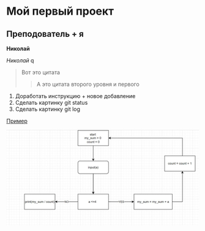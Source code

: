 # Мой первый проект


## Преподователь + я

**Николай**

*Николай*
q
> Вот это цитата
>> А это цитата второго уровня и первого 

1. Доработать инструкцию + новое добавление
2. Сделать картинку git status
3. Сделать картинку git log

[Пример](https://gist.github.com/Jekins/2bf2d0638163f1294637#Parag)

![Картинка](images.jpg)

















